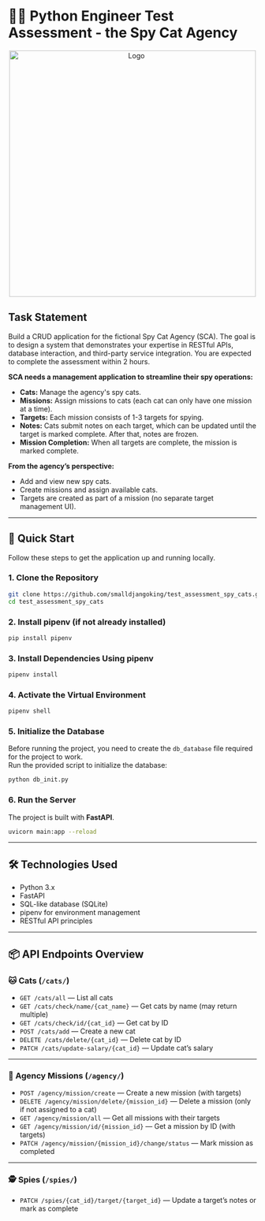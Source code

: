 # 🕵️‍♂️ Python Engineer Test Assessment - the Spy Cat Agency

<div align="center">
  <a href="https://github.com/smalldjangoking/test_assessment_spy_cats">
    <img src="https://github.com/smalldjangoking/DRF_practice_META/blob/master/LittleLemonAPI/roots.png?raw=true" 
         alt="Logo" width="500"/>
  </a>
</div>

## Task Statement

Build a CRUD application for the fictional Spy Cat Agency (SCA). The goal is to design a system that demonstrates your expertise in RESTful APIs, database interaction, and third-party service integration. You are expected to complete the assessment within 2 hours.

**SCA needs a management application to streamline their spy operations:**  
- **Cats:** Manage the agency's spy cats.
- **Missions:** Assign missions to cats (each cat can only have one mission at a time).
- **Targets:** Each mission consists of 1-3 targets for spying.
- **Notes:** Cats submit notes on each target, which can be updated until the target is marked complete. After that, notes are frozen.
- **Mission Completion:** When all targets are complete, the mission is marked complete.

**From the agency’s perspective:**
- Add and view new spy cats.
- Create missions and assign available cats.
- Targets are created as part of a mission (no separate target management UI).

---

## 🚀 Quick Start

Follow these steps to get the application up and running locally.

### 1. Clone the Repository

```bash
git clone https://github.com/smalldjangoking/test_assessment_spy_cats.git
cd test_assessment_spy_cats
```

### 2. Install pipenv (if not already installed)

```bash
pip install pipenv
```

### 3. Install Dependencies Using pipenv

```bash
pipenv install
```

### 4. Activate the Virtual Environment

```bash
pipenv shell
```

### 5. Initialize the Database

Before running the project, you need to create the `db_database` file required for the project to work.  
Run the provided script to initialize the database:

```bash
python db_init.py
```

### 6. Run the Server

The project is built with **FastAPI**.

```bash
uvicorn main:app --reload
```

---

## 🛠️ Technologies Used

- Python 3.x
- FastAPI
- SQL-like database (SQLite)
- pipenv for environment management
- RESTful API principles

---

## 📦 API Endpoints Overview

### 🐱 Cats (`/cats/`)
- `GET /cats/all` — List all cats  
- `GET /cats/check/name/{cat_name}` — Get cats by name (may return multiple)  
- `GET /cats/check/id/{cat_id}` — Get cat by ID  
- `POST /cats/add` — Create a new cat  
- `DELETE /cats/delete/{cat_id}` — Delete cat by ID  
- `PATCH /cats/update-salary/{cat_id}` — Update cat’s salary  

---

### 🎯 Agency Missions (`/agency/`)
- `POST /agency/mission/create` — Create a new mission (with targets)  
- `DELETE /agency/mission/delete/{mission_id}` — Delete a mission (only if not assigned to a cat)  
- `GET /agency/mission/all` — Get all missions with their targets  
- `GET /agency/mission/id/{mission_id}` — Get a mission by ID (with targets)  
- `PATCH /agency/mission/{mission_id}/change/status` — Mark mission as completed  

---

### 🕵️ Spies (`/spies/`)
- `PATCH /spies/{cat_id}/target/{target_id}` — Update a target’s notes or mark as complete  



